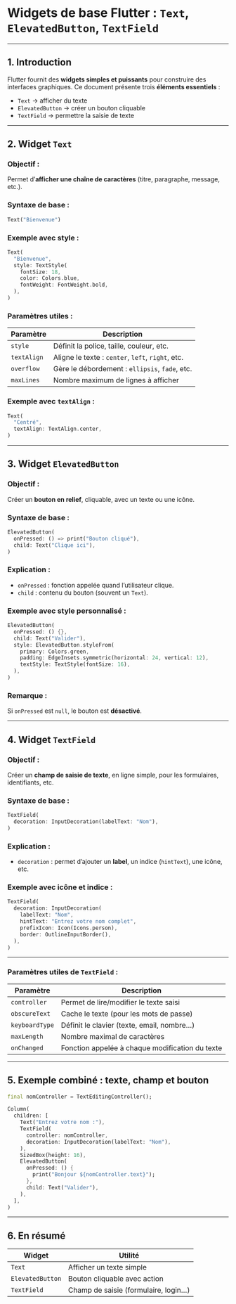 # Widgets de base Flutter : `Text`, `ElevatedButton`, `TextField`

---

## 1. Introduction

Flutter fournit des **widgets simples et puissants** pour construire des interfaces graphiques.
Ce document présente trois **éléments essentiels** :

* `Text` → afficher du texte
* `ElevatedButton` → créer un bouton cliquable
* `TextField` → permettre la saisie de texte

---

## 2. Widget `Text`

### Objectif :

Permet d’**afficher une chaîne de caractères** (titre, paragraphe, message, etc.).

### Syntaxe de base :

```dart
Text("Bienvenue")
```

### Exemple avec style :

```dart
Text(
  "Bienvenue",
  style: TextStyle(
    fontSize: 18,
    color: Colors.blue,
    fontWeight: FontWeight.bold,
  ),
)
```

### Paramètres utiles :

| Paramètre   | Description                                       |
| ----------- | ------------------------------------------------- |
| `style`     | Définit la police, taille, couleur, etc.          |
| `textAlign` | Aligne le texte : `center`, `left`, `right`, etc. |
| `overflow`  | Gère le débordement : `ellipsis`, `fade`, etc.    |
| `maxLines`  | Nombre maximum de lignes à afficher               |

### Exemple avec `textAlign` :

```dart
Text(
  "Centré",
  textAlign: TextAlign.center,
)
```

---

## 3. Widget `ElevatedButton`

### Objectif :

Créer un **bouton en relief**, cliquable, avec un texte ou une icône.

### Syntaxe de base :

```dart
ElevatedButton(
  onPressed: () => print("Bouton cliqué"),
  child: Text("Clique ici"),
)
```

### Explication :

* `onPressed` : fonction appelée quand l’utilisateur clique.
* `child` : contenu du bouton (souvent un `Text`).

### Exemple avec style personnalisé :

```dart
ElevatedButton(
  onPressed: () {},
  child: Text("Valider"),
  style: ElevatedButton.styleFrom(
    primary: Colors.green,
    padding: EdgeInsets.symmetric(horizontal: 24, vertical: 12),
    textStyle: TextStyle(fontSize: 16),
  ),
)
```

### Remarque :

Si `onPressed` est `null`, le bouton est **désactivé**.

---

## 4. Widget `TextField`

### Objectif :

Créer un **champ de saisie de texte**, en ligne simple, pour les formulaires, identifiants, etc.

### Syntaxe de base :

```dart
TextField(
  decoration: InputDecoration(labelText: "Nom"),
)
```

### Explication :

* `decoration` : permet d’ajouter un **label**, un indice (`hintText`), une icône, etc.

### Exemple avec icône et indice :

```dart
TextField(
  decoration: InputDecoration(
    labelText: "Nom",
    hintText: "Entrez votre nom complet",
    prefixIcon: Icon(Icons.person),
    border: OutlineInputBorder(),
  ),
)
```

---

### Paramètres utiles de `TextField` :

| Paramètre      | Description                                     |
| -------------- | ----------------------------------------------- |
| `controller`   | Permet de lire/modifier le texte saisi          |
| `obscureText`  | Cache le texte (pour les mots de passe)         |
| `keyboardType` | Définit le clavier (texte, email, nombre…)      |
| `maxLength`    | Nombre maximal de caractères                    |
| `onChanged`    | Fonction appelée à chaque modification du texte |

---

## 5. Exemple combiné : texte, champ et bouton

```dart
final nomController = TextEditingController();

Column(
  children: [
    Text("Entrez votre nom :"),
    TextField(
      controller: nomController,
      decoration: InputDecoration(labelText: "Nom"),
    ),
    SizedBox(height: 16),
    ElevatedButton(
      onPressed: () {
        print("Bonjour ${nomController.text}");
      },
      child: Text("Valider"),
    ),
  ],
)
```

---

## 6. En résumé

| Widget           | Utilité                              |
| ---------------- | ------------------------------------ |
| `Text`           | Afficher un texte simple             |
| `ElevatedButton` | Bouton cliquable avec action         |
| `TextField`      | Champ de saisie (formulaire, login…) |

